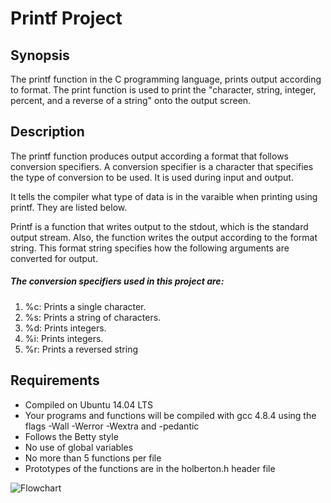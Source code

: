 # Printf Project
## Synopsis
The printf function in the C programming language, prints output according to format. 
The print function is used to print the "character, string, integer, percent, and a reverse of a string" onto the output screen. 
## Description
 The printf function produces output according a format that follows conversion specifiers. A conversion specifier is a character that specifies the type of conversion to be used. It is used during input and output. 

It tells the compiler what type of data is in the varaible when printing using printf. They are listed below. 

Printf is a function that writes output to the stdout, which is the standard output stream. Also, the function writes the output according to the format string. This format string specifies how the following arguments are converted for output.

##### The conversion specifiers used in this project are:
1. %c: Prints a single character.
2. %s: Prints a string of characters.
3. %d: Prints integers.
4. %i: Prints integers.
5. %r: Prints a reversed string

## Requirements

- Compiled on Ubuntu 14.04 LTS
- Your programs and functions will be compiled with gcc 4.8.4 using the flags -Wall -Werror -Wextra and -pedantic
- Follows the Betty style
- No use of global variables
- No more than 5 functions per file
- Prototypes of the functions are in the holberton.h header file

![Flowchart](https://imgur.com/a/Nxu6dzP)
